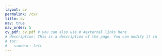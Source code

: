 ```yaml
---
layout: cv
permalink: /cv/
title: cv
nav: true
nav_order: 5
cv_pdf: cv.pdf # you can also use # #external links here
# description: This is a description of the page. You can modify it in '_pages/cv.md'. You can also change or remove the top pdf download button.
# toc:
#   sidebar: left
---
```

